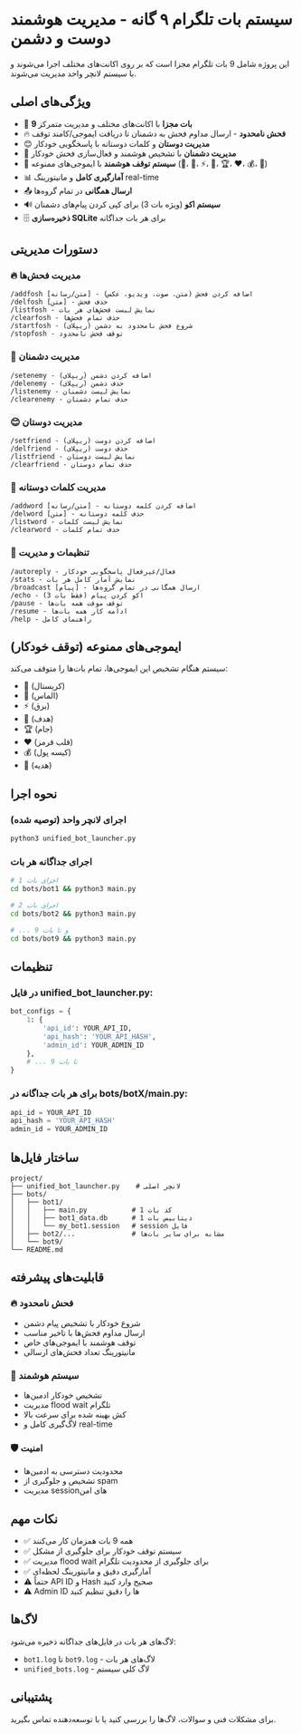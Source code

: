 
# سیستم بات تلگرام ۹ گانه - مدیریت هوشمند دوست و دشمن

این پروژه شامل 9 بات تلگرام مجزا است که بر روی اکانت‌های مختلف اجرا می‌شوند و با سیستم لانچر واحد مدیریت می‌شوند.

## ویژگی‌های اصلی

- 🤖 **9 بات مجزا** با اکانت‌های مختلف و مدیریت متمرکز
- 🔥 **فحش نامحدود** - ارسال مداوم فحش به دشمنان تا دریافت ایموجی/کامند توقف
- 😊 **مدیریت دوستان** و کلمات دوستانه با پاسخگویی خودکار
- 👹 **مدیریت دشمنان** با تشخیص هوشمند و فعال‌سازی فحش خودکار
- 🛑 **سیستم توقف هوشمند** با ایموجی‌های ممنوعه (🔮، 💎، ⚡، 🎯، 🏆، ❤️، 💰، 🎁)
- 📊 **آمارگیری کامل** و مانیتورینگ real-time
- 📤 **ارسال همگانی** در تمام گروه‌ها
- 🔊 **سیستم اکو** (ویژه بات 3) برای کپی کردن پیام‌های دشمنان
- 🗄️ **ذخیره‌سازی SQLite** برای هر بات جداگانه

## دستورات مدیریتی

### 🔥 مدیریت فحش‌ها
```
/addfosh [متن/رسانه] - اضافه کردن فحش (متن، صوت، ویدیو، عکس)
/delfosh [متن] - حذف فحش
/listfosh - نمایش لیست فحش‌های هر بات
/clearfosh - حذف تمام فحش‌ها
/startfosh - شروع فحش نامحدود به دشمن (ریپلای)
/stopfosh - توقف فحش نامحدود
```

### 👹 مدیریت دشمنان
```
/setenemy - اضافه کردن دشمن (ریپلای)
/delenemy - حذف دشمن (ریپلای)
/listenemy - نمایش لیست دشمنان
/clearenemy - حذف تمام دشمنان
```

### 😊 مدیریت دوستان
```
/setfriend - اضافه کردن دوست (ریپلای)
/delfriend - حذف دوست (ریپلای)
/listfriend - نمایش لیست دوستان
/clearfriend - حذف تمام دوستان
```

### 💬 مدیریت کلمات دوستانه
```
/addword [متن/رسانه] - اضافه کردن کلمه دوستانه
/delword [متن] - حذف کلمه دوستانه
/listword - نمایش لیست کلمات
/clearword - حذف تمام کلمات
```

### 🔧 تنظیمات و مدیریت
```
/autoreply - فعال/غیرفعال پاسخگویی خودکار
/stats - نمایش آمار کامل هر بات
/broadcast [پیام] - ارسال همگانی در تمام گروه‌ها
/echo - اکو کردن پیام (فقط بات 3)
/pause - توقف موقت همه بات‌ها
/resume - ادامه کار همه بات‌ها
/help - راهنمای کامل
```

## ایموجی‌های ممنوعه (توقف خودکار)

سیستم هنگام تشخیص این ایموجی‌ها، تمام بات‌ها را متوقف می‌کند:
- 🔮 (کریستال)
- 💎 (الماس)
- ⚡ (برق)
- 🎯 (هدف)
- 🏆 (جام)
- ❤️ (قلب قرمز)
- 💰 (کیسه پول)
- 🎁 (هدیه)

## نحوه اجرا

### اجرای لانچر واحد (توصیه شده)
```bash
python3 unified_bot_launcher.py
```

### اجرای جداگانه هر بات
```bash
# اجرای بات 1
cd bots/bot1 && python3 main.py

# اجرای بات 2
cd bots/bot2 && python3 main.py

# ... و تا بات 9
cd bots/bot9 && python3 main.py
```

## تنظیمات

### در فایل unified_bot_launcher.py:
```python
bot_configs = {
    1: {
        'api_id': YOUR_API_ID,
        'api_hash': 'YOUR_API_HASH',
        'admin_id': YOUR_ADMIN_ID
    },
    # ... تا بات 9
}
```

### برای هر بات جداگانه در bots/botX/main.py:
```python
api_id = YOUR_API_ID
api_hash = 'YOUR_API_HASH'
admin_id = YOUR_ADMIN_ID
```

## ساختار فایل‌ها

```
project/
├── unified_bot_launcher.py    # لانچر اصلی
├── bots/
│   ├── bot1/
│   │   ├── main.py           # کد بات 1
│   │   ├── bot1_data.db      # دیتابیس بات 1
│   │   └── my_bot1.session   # session فایل
│   ├── bot2/...              # مشابه برای سایر بات‌ها
│   └── bot9/
└── README.md
```

## قابلیت‌های پیشرفته

### 🔥 فحش نامحدود
- شروع خودکار با تشخیص پیام دشمن
- ارسال مداوم فحش‌ها با تاخیر مناسب
- توقف هوشمند با ایموجی‌های خاص
- مانیتورینگ تعداد فحش‌های ارسالی

### 🧠 سیستم هوشمند
- تشخیص خودکار ادمین‌ها
- مدیریت flood wait تلگرام
- کش بهینه شده برای سرعت بالا
- لاگ‌گیری کامل و real-time

### 🛡️ امنیت
- محدودیت دسترسی به ادمین‌ها
- تشخیص و جلوگیری از spam
- مدیریت session‌های امن

## نکات مهم

- ✅ همه 9 بات همزمان کار می‌کنند
- ✅ سیستم توقف خودکار برای جلوگیری از مشکل
- ✅ مدیریت flood wait برای جلوگیری از محدودیت تلگرام
- ✅ آمارگیری دقیق و مانیتورینگ لحظه‌ای
- ⚠️ حتماً API ID و Hash صحیح وارد کنید
- ⚠️ Admin ID ها را دقیق تنظیم کنید

## لاگ‌ها

لاگ‌های هر بات در فایل‌های جداگانه ذخیره می‌شود:
- `bot1.log` تا `bot9.log` - لاگ‌های هر بات
- `unified_bots.log` - لاگ کلی سیستم

## پشتیبانی

برای مشکلات فنی و سوالات، لاگ‌ها را بررسی کنید یا با توسعه‌دهنده تماس بگیرید.
